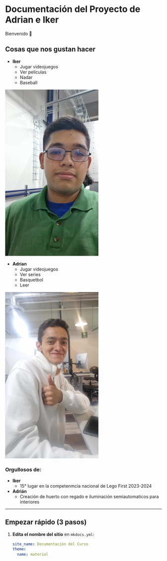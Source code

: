 # Documentación del Proyecto de Adrian e Iker
Bienvenido 👋  

## **Cosas que nos gustan hacer**
- **Iker**
    * Jugar videojuegos
    * Ver películas
    * Nadar
    * Baseball

<img src="../recursos/imgs/image.png" alt="Diagrama del sistema" width="300">

- **Adrian**
    * Jugar videojuegos
    * Ver series
    * Basquetbol
    * Leer

<img src="../recursos/imgs/Multimedia1.jpg" alt="Diagrama del sistema" width="300">

### **Orgullosos de:**
- **Iker**
    * 15° lugar en la competenmcia nacional de Lego First 2023-2024
- **Adrián** 
    * Creación de huerto con regado e iluminación semiautomaticos para interiores

---

## Empezar rápido (3 pasos)

1. **Edita el nombre del sitio** en `mkdocs.yml`:
   ```yaml
   site_name: Documentación del Curso
   theme:
     name: material
